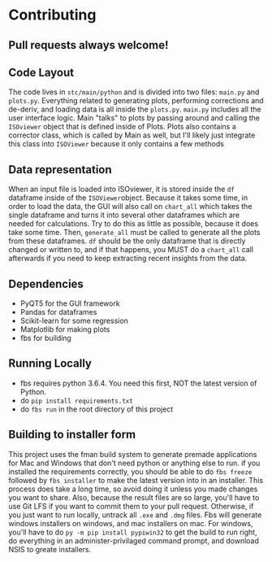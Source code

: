 # Contributing
## Pull requests always welcome!

## Code Layout
The code lives in `stc/main/python` and is divided into two files: `main.py` and `plots.py`. Everything related to generating plots, performing corrections and de-deriv, and loading data is all inside the `plots.py`. `main.py` includes all the user interface logic. Main "talks" to plots by passing around and calling the `ISOviewer` object that is defined inside of Plots. Plots also contains a corrector class, which is called by Main as well, but I'll likely just integrate this class into `ISOViewer` because it only contains a few methods

## Data representation
When an input file is loaded into ISOviewer, it is stored inside the `df` dataframe inside of the `ISOViewer`object. Because it takes some time, in order to load the data, the GUI will also call on `chart_all` which takes the single dataframe and turns it into several other dataframes which are needed for calculations. Try to do this as little as possible, because it does take some time. Then, `generate_all` must be called to generate all the plots from these dataframes. `df` should be the only dataframe that is directly changed or written to, and if that happens, you MUST do a `chart_all` call afterwards if you need to keep extracting recent insights from the data.

## Dependencies 
* PyQT5 for the GUI framework
* Pandas for dataframes
* Scikit-learn for some regression
* Matplotlib for making plots
* fbs for building

## Running Locally
* fbs requires python 3.6.4. You need this first, NOT the latest version of Python.
* do `pip install requirements.txt`
* do `fbs run` in the root directory of this project

## Building to installer form
This project uses the fman build system to generate premade applications for Mac and Windows that don't need python or anything else to run. if you installed the requirements correctly, you should be able to do `fbs freeze` followed by `fbs installer` to make the latest version into in an installer. This process does take a long time, so avoid doing it unless you made changes you want to share. Also, because the result files are so large, you'll have to use Git LFS if you want to commit them to your pull request. Otherwise, if you just want to run locally, untrack all `.exe` and `.dmg` files. Fbs will generate windows installers on windows, and mac installers on mac. For windows, you'll have to do `py -m pip install pypiwin32` to get the build to run right, do everything in an administer-privilaged command prompt, and download NSIS to greate installers. 